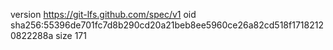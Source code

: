 version https://git-lfs.github.com/spec/v1
oid sha256:55396de701fc7d8b290cd20a21beb8ee5960ce26a82cd518f17182120822288a
size 171
